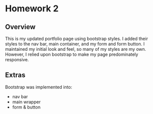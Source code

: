 
# Homework 2

## Overview
This is my updated portfolio page using bootstrap styles. I added their styles to the nav bar, main container, and my form and form button. I maintained my initial look and feel, so many of my styles are my own. However, I relied upon bootstrap to make my page predominately responsive. 

## Extras
Bootstrap was implemented into:
* nav bar
* main wrapper
* form & button
